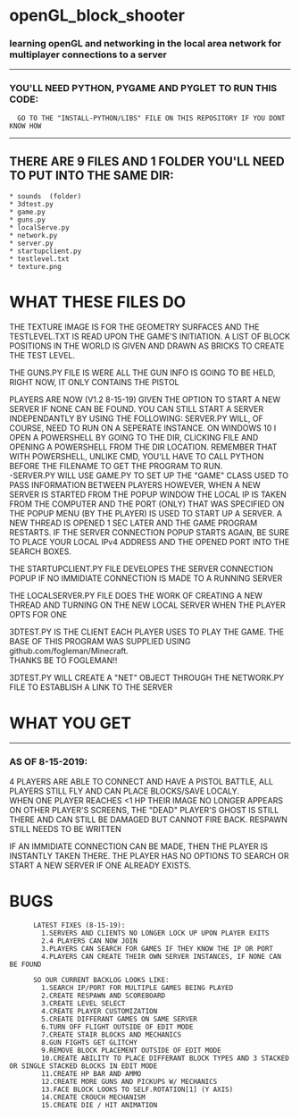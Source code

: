 # openGL_block_shooter
### learning openGL and networking in the local area network for multiplayer connections to a server

---

### YOU'LL NEED PYTHON, PYGAME AND PYGLET TO RUN THIS CODE:
      GO TO THE "INSTALL-PYTHON/LIBS" FILE ON THIS REPOSITORY IF YOU DONT KNOW HOW

---

## THERE ARE 9 FILES AND 1 FOLDER YOU'LL NEED TO PUT INTO THE SAME DIR:

```
* sounds  (folder)
* 3dtest.py
* game.py
* guns.py
* localServe.py
* network.py
* server.py
* startupclient.py
* testlevel.txt
* texture.png
```

# WHAT THESE FILES DO

THE TEXTURE IMAGE IS FOR THE GEOMETRY SURFACES AND THE TESTLEVEL.TXT IS READ UPON THE GAME'S INITIATION.  A LIST OF BLOCK POSITIONS 
IN THE WORLD IS GIVEN AND DRAWN AS BRICKS TO CREATE THE TEST LEVEL.  

THE GUNS.PY FILE IS WERE ALL THE GUN INFO IS GOING TO BE HELD, RIGHT NOW, IT ONLY CONTAINS THE PISTOL

PLAYERS ARE NOW (V1.2 8-15-19) GIVEN THE OPTION TO START A NEW SERVER IF NONE CAN BE FOUND.  YOU CAN STILL START A SERVER INDEPENDANTLY
BY USING THE FOLLOWING:
        SERVER.PY WILL, OF COURSE, NEED TO RUN ON A SEPERATE INSTANCE.  ON WINDOWS 10 I OPEN A POWERSHELL BY GOING TO THE DIR, CLICKING FILE AND
        OPENING A POWERSHELL FROM THE DIR LOCATION.  REMEMBER THAT WITH POWERSHELL, UNLIKE CMD, YOU'LL HAVE TO CALL PYTHON BEFORE THE FILENAME TO
        GET THE PROGRAM TO RUN.  
          -SERVER.PY WILL USE GAME.PY TO SET UP THE "GAME" CLASS USED TO PASS INFORMATION BETWEEN PLAYERS
HOWEVER, WHEN A NEW SERVER IS STARTED FROM THE POPUP WINDOW THE LOCAL IP IS TAKEN FROM THE COMPUTER AND THE PORT (ONLY) THAT WAS
SPECIFIED ON THE POPUP MENU (BY THE PLAYER) IS USED TO START UP A SERVER.  A NEW THREAD IS OPENED 1 SEC LATER AND THE GAME PROGRAM
RESTARTS.  IF THE SERVER CONNECTION POPUP STARTS AGAIN, BE SURE TO PLACE YOUR LOCAL IPv4 ADDRESS AND THE OPENED PORT INTO THE
SEARCH BOXES.

THE STARTUPCLIENT.PY FILE DEVELOPES THE SERVER CONNECTION POPUP IF NO IMMIDIATE CONNECTION IS MADE TO A RUNNING SERVER

THE LOCALSERVER.PY FILE DOES THE WORK OF CREATING A NEW THREAD AND TURNING ON THE NEW LOCAL SERVER WHEN THE PLAYER OPTS FOR ONE


3DTEST.PY IS THE CLIENT EACH PLAYER USES TO PLAY THE GAME.  THE BASE OF THIS PROGRAM WAS SUPPLIED USING github.com/fogleman/Minecraft.  
THANKS BE TO FOGLEMAN!!

3DTEST.PY WILL CREATE A "NET" OBJECT THROUGH THE NETWORK.PY FILE TO ESTABLISH A LINK TO THE SERVER

# WHAT YOU GET

---

### AS OF 8-15-2019:
  4 PLAYERS ARE ABLE TO CONNECT AND HAVE A PISTOL BATTLE, ALL PLAYERS STILL FLY AND CAN PLACE BLOCKS/SAVE LOCALY.  
  WHEN ONE PLAYER REACHES <1 HP THEIR IMAGE NO LONGER APPEARS ON OTHER PLAYER'S SCREENS, THE "DEAD" PLAYER'S GHOST IS STILL THERE
  AND CAN STILL BE DAMAGED BUT CANNOT FIRE BACK.  RESPAWN STILL NEEDS TO BE WRITTEN
  
  IF AN IMMIDIATE CONNECTION CAN BE MADE, THEN THE PLAYER IS INSTANTLY TAKEN THERE. THE PLAYER HAS NO OPTIONS TO SEARCH OR START
  A NEW SERVER IF ONE ALREADY EXISTS.
  
  # BUGS
  
          LATEST FIXES (8-15-19): 
            1.SERVERS AND CLIENTS NO LONGER LOCK UP UPON PLAYER EXITS
            2.4 PLAYERS CAN NOW JOIN
            3.PLAYERS CAN SEARCH FOR GAMES IF THEY KNOW THE IP OR PORT
            4.PLAYERS CAN CREATE THEIR OWN SERVER INSTANCES, IF NONE CAN BE FOUND
  
          SO OUR CURRENT BACKLOG LOOKS LIKE:
            1.SEARCH IP/PORT FOR MULTIPLE GAMES BEING PLAYED 
            2.CREATE RESPAWN AND SCOREBOARD
            3.CREATE LEVEL SELECT 
            4.CREATE PLAYER CUSTOMIZATION
            5.CREATE DIFFERANT GAMES ON SAME SERVER
            6.TURN OFF FLIGHT OUTSIDE OF EDIT MODE
            7.CREATE STAIR BLOCKS AND MECHANICS
            8.GUN FIGHTS GET GLITCHY
            9.REMOVE BLOCK PLACEMENT OUTSIDE OF EDIT MODE
            10.CREATE ABILITY TO PLACE DIFFERANT BLOCK TYPES AND 3 STACKED OR SINGLE STACKED BLOCKS IN EDIT MODE
            11.CREATE HP BAR AND AMMO
            12.CREATE MORE GUNS AND PICKUPS W/ MECHANICS
            13.FACE BLOCK LOOKS TO SELF.ROTATION[1] (Y AXIS)
            14.CREATE CROUCH MECHANISM
            15.CREATE DIE / HIT ANIMATION
            

